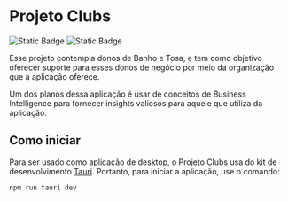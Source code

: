 # Projeto Clubs

![Static Badge](https://img.shields.io/badge/Situa%C3%A7%C3%A3o-parado-red)
![Static Badge](https://img.shields.io/badge/Inicio-2023-blue)

Esse projeto contempla donos de Banho e Tosa, e tem como objetivo
oferecer suporte para esses donos de negócio por meio
da organização que a aplicação oferece.

Um dos planos dessa aplicação é usar de conceitos de Business Intelligence
para fornecer insights valiosos para aquele que utiliza da aplicação.

## Como iniciar

Para ser usado como aplicação de desktop, o Projeto Clubs usa do kit de desenvolvimento [Tauri](https://tauri.app/). Portanto, para iniciar a aplicação, use o comando:

```bash
npm run tauri dev
```
